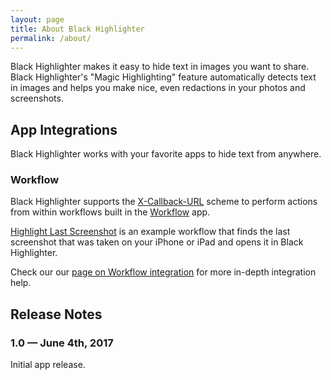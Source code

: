 ```yaml
---
layout: page
title: About Black Highlighter
permalink: /about/
---
```


Black Highlighter makes it easy to hide text in images you want to share. Black Highlighter's "Magic Highlighting" feature automatically detects text in images and helps you make nice, even redactions in your photos and screenshots.

## App Integrations

Black Highlighter works with your favorite apps to hide text from anywhere.

### Workflow

Black Highlighter supports the [X-Callback-URL](http://x-callback-url.com) scheme to perform actions from within workflows built in the [Workflow](http://workflow.is) app.

[Highlight Last Screenshot](#) is an example workflow that finds the last screenshot that was taken on your iPhone or iPad and opens it in Black Highlighter.

Check our our [page on Workflow integration](/workflow) for more in-depth integration help.

## Release Notes

### 1.0 &mdash; June 4th, 2017

Initial app release.
